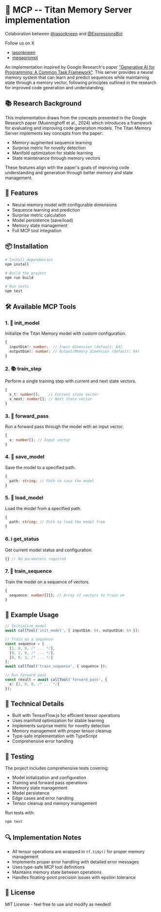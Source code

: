 # 🧠 MCP -- Titan Memory Server implementation

Colaboration between [@jasonkneen](https://github.com/jasonkneen) and [@ExpressionsBot](https://github.com/ExpressionsBot) 

Follow us on X
- [jasonkneen](https://x.com/jasonkneen)
- [megaprompt](https://x.com/megaprompt)

An implementation inspired by Google Research's paper ["Generative AI for Programming: A Common Task Framework"](https://arxiv.org/abs/2501.00663). This server provides a neural memory system that can learn and predict sequences while maintaining state through a memory vector, following principles outlined in the research for improved code generation and understanding.

## 📚 Research Background

This implementation draws from the concepts presented in the Google Research paper (Muennighoff et al., 2024) which introduces a framework for evaluating and improving code generation models. The Titan Memory Server implements key concepts from the paper:

- Memory-augmented sequence learning
- Surprise metric for novelty detection
- Manifold optimization for stable learning
- State maintenance through memory vectors

These features align with the paper's goals of improving code understanding and generation through better memory and state management.

## 🚀 Features

- Neural memory model with configurable dimensions
- Sequence learning and prediction
- Surprise metric calculation
- Model persistence (save/load)
- Memory state management
- Full MCP tool integration

## 📦 Installation

```bash
# Install dependencies
npm install

# Build the project
npm run build

# Run tests
npm test
```

## 🛠️ Available MCP Tools

### 1. 🎯 init_model
Initialize the Titan Memory model with custom configuration.
```typescript
{
  inputDim?: number;  // Input dimension (default: 64)
  outputDim?: number; // Output/Memory dimension (default: 64)
}
```

### 2. 📚 train_step
Perform a single training step with current and next state vectors.
```typescript
{
  x_t: number[];    // Current state vector
  x_next: number[]; // Next state vector
}
```

### 3. 🔄 forward_pass
Run a forward pass through the model with an input vector.
```typescript
{
  x: number[]; // Input vector
}
```

### 4. 💾 save_model
Save the model to a specified path.
```typescript
{
  path: string; // Path to save the model
}
```

### 5. 📂 load_model
Load the model from a specified path.
```typescript
{
  path: string; // Path to load the model from
}
```

### 6. ℹ️ get_status
Get current model status and configuration.
```typescript
{} // No parameters required
```

### 7. 🔄 train_sequence
Train the model on a sequence of vectors.
```typescript
{
  sequence: number[][]; // Array of vectors to train on
}
```

## 🌟 Example Usage

```typescript
// Initialize model
await callTool('init_model', { inputDim: 64, outputDim: 64 });

// Train on a sequence
const sequence = [
  [1, 0, 0, /* ... */],
  [0, 1, 0, /* ... */],
  [0, 0, 1, /* ... */]
];
await callTool('train_sequence', { sequence });

// Run forward pass
const result = await callTool('forward_pass', {
  x: [1, 0, 0, /* ... */]
});
```

## 🔧 Technical Details

- Built with TensorFlow.js for efficient tensor operations
- Uses manifold optimization for stable learning
- Implements surprise metric for novelty detection
- Memory management with proper tensor cleanup
- Type-safe implementation with TypeScript
- Comprehensive error handling

## 🧪 Testing

The project includes comprehensive tests covering:
- Model initialization and configuration
- Training and forward pass operations
- Memory state management
- Model persistence
- Edge cases and error handling
- Tensor cleanup and memory management

Run tests with:
```bash
npm test
```

## 🔍 Implementation Notes

- All tensor operations are wrapped in `tf.tidy()` for proper memory management
- Implements proper error handling with detailed error messages
- Uses type-safe MCP tool definitions
- Maintains memory state between operations
- Handles floating-point precision issues with epsilon tolerance

## 📝 License

MIT License - feel free to use and modify as needed!
